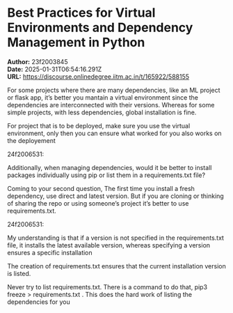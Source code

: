 # Best Practices for Virtual Environments and Dependency Management in Python

**Author:** 23f2003845  
**Date:** 2025-01-31T06:54:16.291Z  
**URL:** https://discourse.onlinedegree.iitm.ac.in/t/165922/588155

For some projects where there are many dependencies, like an ML project or flask app, it’s better you mantain a virtual environment since the dependencies are interconnected with their versions.
Whereas for some simple projects, with less dependencies, global installation is fine.

For project that is to be deployed, make sure you use the virtual environment, only then you can ensure what worked for you also works on the deployement





 24f2006531:

Additionally, when managing dependencies, would it be better to install packages individually using pip or list them in a requirements.txt file?


Coming to your second question,
The first time you install a fresh dependency, use direct and latest version. But if you are cloning or thinking of sharing the repo or using someone’s project it’s better to use requirements.txt.




 24f2006531:

My understanding is that if a version is not specified in the requirements.txt file, it installs the latest available version, whereas specifying a version ensures a specific installation


The creation of requirements.txt ensures that the current installation version is listed.

Never try to list requirements.txt. There is a command to do that, pip3 freeze > requirements.txt . This does the hard work of listing the dependencies for you

